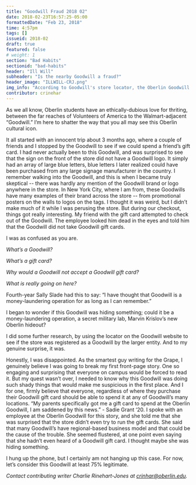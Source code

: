 ```yaml
---
title: "Goodwill Fraud 2018 02"
date: 2018-02-23T16:57:25-05:00
formattedDate: "Feb 23, 2018"
time: 4:57pm
tags: []
issueid: 2018-02
draft: true
featured: false
# weight: 1 
section: "Bad Habits"
sectionid: "bad-habits"
header: "Ill Will"
subheader: "Is the nearby Goodwill a fraud?"
header_image: "ILLWILL-CRJ.png"
img_info: "According to Goodwill's store locator, the Oberlin Goodwill is in fact a Goodwill."
contributor: crinehar
---
```


As we all know, Oberlin students have an ethically-dubious love for thriting, between the far reaches of Volunteers of America to the Walmart-adjacent “Goodwill.” I’m here to shatter the way that you all may see this Oberlin cultural icon. 

It all started with an innocent trip about 3 months ago, where a couple of friends and I stopped by the Goodwill to see if we could spend a friend’s gift card. I had never actually been to this Goodwill, and was surprised to see that the sign on the front of the store did not have a Goodwill logo. It simply had an array of large blue letters, blue letters I later realized could have been purchased from any large signage manufacturer in the country. I remember walking into the Goodwill, and this is when I became truly skeptical -- there was hardly any mention of the Goodwill brand or logo anywhere in the store. In New York City, where I am from, these Goodwills have many examples of their brand across the store -- from promotional posters on the walls to logos on the tags. I thought it was weird, but I didn’t make much of it while I was perusing the store. But during our checkout, things got really interesting. My friend with the gift card attempted to check out of the Goodwill. The employee looked him dead in the eyes and told him that the Goodwill did not take Goodwill gift cards.

I was as confused as you are. 

*What’s a Goodwill?*

*What’s a gift card?*

*Why would a Goodwill not accept a Goodwill gift card?*

*What is really going on here?* 

Fourth-year Sally Slade had this to say: “I have thought that Goodwill is a money-laundering operation for as long as I can remember.”

I began to wonder if this Goodwill was hiding something; could it be a money-laundering operation, a secret military lab, Marvin Krislov’s new Oberlin hideout?

I did some further research, by using the locator on the Goodwill website to see if the store was registered as a Goodwill by the larger entity. And to my genuine surprise, it was. 

Honestly, I was disappointed. As the smartest guy writing for the Grape, I genuinely believe I was going to break my first front-page story. One so engaging and surprising that everyone on campus would be forced to read it. But my quest wasn’t over, I needed to know why this Goodwill was doing such shady things that would make me suspicious in the first place. And I for one, firmly believe that everyone, regardless of where they purchase their Goodwill gift card should be able to spend it at any of Goodwill’s many locations. “My parents specifically got me a gift card to spend at the Oberlin Goodwill, I am saddened by this news.” - Sadie Grant ‘20. I spoke with an employee at the Oberlin Goodwill for this story, and she told me that she was surprised that the store didn’t even try to run the gift cards. She said that many Goodwill’s have regional-based business model and that could be the cause of the trouble. She seemed flustered, at one point even saying that she hadn’t even heard of a Goodwill gift card. I thought maybe she was hiding something. 

I hung up the phone, but I certainly am not hanging up this case. For now, let’s consider this Goodwill at least 75% legitimate.

*Contact contributing writer Charlie Rinehart-Jones at crinhar@oberlin.edu.*
